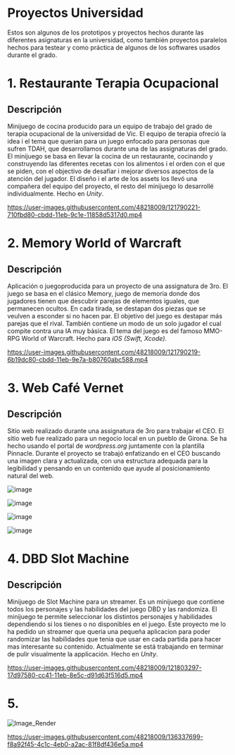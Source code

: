 # Proyectos Universidad

Estos son algunos de los prototipos y proyectos hechos durante las diferentes asignaturas en la universidad, como también proyectos paralelos hechos para testear y como práctica de algunos de los softwares usados durante el grado. 


# 1. Restaurante Terapia Ocupacional

## Descripción

Minijuego de cocina producido para un equipo de trabajo del grado de terapia ocupacional de la universidad de Vic. El equipo de terapia ofreció la idea i el tema que querian para un juego enfocado para personas que sufren TDAH, que desarrollamos durante una de las assignaturas del grado.
El minijuego se basa en llevar la cocina de un restaurante, cocinando y construyendo las diferentes recetas con los alimentos i el orden con el que se piden, con el objectivo de desafiar i mejorar diversos aspectos de la atención del jugador.
El diseño i el arte de los assets los llevó una compañera del equipo del proyecto, el resto del minijuego lo desarrollé individualmente.
Hecho en *Unity*.

https://user-images.githubusercontent.com/48218009/121790221-710fbd80-cbdd-11eb-9c1e-11858d5317d0.mp4
 

# 2. Memory World of Warcraft

## Descripción

Aplicación o juegoproducida para un proyecto de una assignatura de 3ro. 
El juego se basa en el clásico Memory, juego de memoria donde dos jugadores tienen que descubrir parejas de elementos iguales, que permanecen ocultos. En cada tirada, se destapan dos piezas que se veulven a esconder si no hacen par. El objetivo del juego es destapar más parejas que el rival. También contiene un modo de un solo jugador el cual compite contra una IA muy bàsica.
El tema del juego es del famoso MMO-RPG World of Warcraft.
Hecho para *iOS (Swift, Xcode)*.

https://user-images.githubusercontent.com/48218009/121790219-6b19dc80-cbdd-11eb-9e7a-b80760abc588.mp4


# 3. Web Café Vernet

## Descripción

Sitio web realizado durante una assignatura de 3ro para trabajar el CEO. 
El sitio web fue realizado para un negocio local en un pueblo de Girona. Se ha hecho usando el portal de *wordpress.org* juntamente con la plantilla Pinnacle. Durante el proyecto se trabajó enfatizando en el CEO buscando una imagen clara y actualizada, con una estructura adequada para la legibilidad y pensando en un contenido que ayude al posicionamiento natural del web.


![image](https://user-images.githubusercontent.com/48218009/121790366-019acd80-cbdf-11eb-8a8a-9466845bb1d5.png)

![image](https://user-images.githubusercontent.com/48218009/121790367-06f81800-cbdf-11eb-8693-caf29db9bb3f.png)

![image](https://user-images.githubusercontent.com/48218009/121790372-0fe8e980-cbdf-11eb-8a85-b875722eebb4.png)

![image](https://user-images.githubusercontent.com/48218009/121790373-11b2ad00-cbdf-11eb-8898-e912bd09c7ac.png)





# 4. DBD Slot Machine

## Descripción

Minijuego de Slot Machine para un streamer.
Es un minijuego que contiene todos los personajes y las habilidades del juego DBD y las randomiza. El minijuego te permite seleccionar los distintos personajes y habilidades dependiendo si los tienes o no disponibles en el juego. Este proyecto me lo ha pedido un streamer que queria una pequeña aplicacion para poder randomizar las habilidades que tenia que usar en cada partida para hacer mas interesante su contenido. Actualmente se está trabajando en terminar de pulir visualmente la applicación. Hecho en *Unity*. 


https://user-images.githubusercontent.com/48218009/121803297-17d97580-cc41-11eb-8e5c-d91d63f516d5.mp4





# 5. 



![Image_Render](https://user-images.githubusercontent.com/48218009/136337663-b04f1659-7b98-4f00-bcf1-afc227a85bb1.jpg)





https://user-images.githubusercontent.com/48218009/136337699-f8a92f45-4c1c-4eb0-a2ac-81f8df436e5a.mp4



